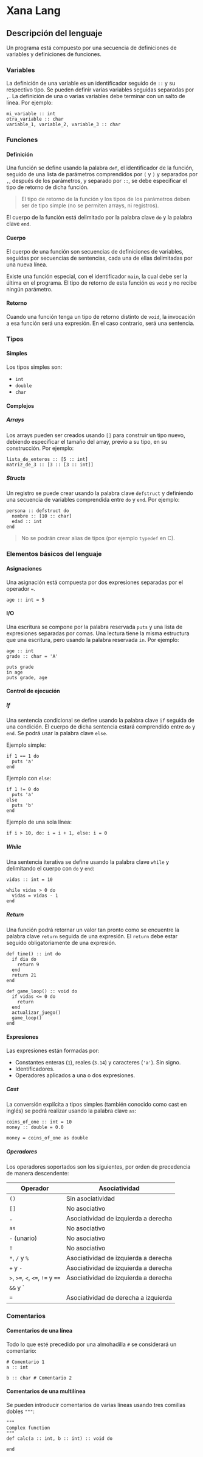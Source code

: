 # Xana Lang

## Descripción del lenguaje

Un programa está compuesto por una secuencia de definiciones de variables y definiciones de funciones.

### Variables

La definición de una variable es un identificador seguido de `::` y su respectivo tipo.
Se pueden definir varias variables seguidas separadas por `,`.
La definición de una o varias variables debe terminar con un salto de línea. Por ejemplo:

```
mi_variable :: int
otra_variable :: char
variable_1, variable_2, variable_3 :: char
```

### Funciones

#### Definición

Una función se define usando la palabra `def`, el identificador de la función, seguido de una lista de parámetros comprendidos por `(` y `)` y separados por `,`, después de los parámetros, y separado por `::`, se debe especificar el tipo de retorno de dicha función.

> El tipo de retorno de la función y los tipos de los parámetros deben ser de tipo simple (no se permiten arrays, ni registros).

El cuerpo de la función está delimitado por la palabra clave `do` y la palabra clave `end`.

#### Cuerpo

El cuerpo de una función son secuencias de definiciones de variables, seguidas por secuencias de sentencias, cada una de ellas delimitadas por una nueva línea.

Existe una función especial, con el identificador `main`, la cual debe ser la última en el programa.
El tipo de retorno de esta función es `void` y no recibe ningún parámetro.

#### Retorno

Cuando una función tenga un tipo de retorno distinto de `void`, la invocación a esa función será una expresión. En el caso contrario, será una sentencia.

### Tipos

#### Simples

Los tipos simples son:

- `int`
- `double`
- `char`

#### Complejos

##### Arrays

Los arrays pueden ser creados usando `[]` para construir un tipo nuevo, debiendo especificar el tamaño del array, previo a su tipo, en su construcción. Por ejemplo:

```
lista_de_enteros :: [5 :: int]
matriz_de_3 :: [3 :: [3 :: int]]
```

##### Structs

Un registro se puede crear usando la palabra clave `defstruct` y definiendo una secuencia de variables comprendida entre `do` y `end`. Por ejemplo:

```
persona :: defstruct do
  nombre :: [10 :: char]
  edad :: int
end
```

> No se podrán crear alias de tipos (por ejemplo `typedef` en C).

### Elementos básicos del lenguaje

#### Asignaciones
Una asignación está compuesta por dos expresiones separadas por el operador `=`.

```
age :: int = 5
```

#### I/O
Una escritura se compone por la palabra reservada `puts` y una lista de expresiones separadas por comas.
Una lectura tiene la misma estructura que una escritura, pero usando la palabra reservada `in`.
Por ejemplo:

```
age :: int
grade :: char = 'A'

puts grade
in age
puts grade, age
```

#### Control de ejecución

##### If

Una sentencia condicional se define usando la palabra clave `if` seguida de una condición.
El cuerpo de dicha sentencia estará comprendido entre `do` y `end`. Se podrá usar la palabra clave `else`.

Ejemplo simple:

```
if 1 == 1 do
  puts 'a'
end
```

Ejemplo con `else`:

```
if 1 != 0 do
  puts 'a'
else
  puts 'b'
end
```

Ejemplo de una sola línea:

```
if i > 10, do: i = i + 1, else: i = 0
```

##### While

Una sentencia iterativa se define usando la palabra clave `while` y delimitando el cuerpo con `do` y `end`:

```
vidas :: int = 10

while vidas > 0 do
  vidas = vidas - 1
end
```

##### Return

Una función podrá retornar un valor tan pronto como se encuentre la palabra clave `return` seguida de una expresión.
El `return` debe estar seguido obligatoriamente de una expresión.

```
def time() :: int do
  if dia do
    return 9
  end
  return 21
end

def game_loop() :: void do
  if vidas <= 0 do
    return
  end
  actualizar_juego()
  game_loop()
end
```

#### Expresiones

Las expresiones están formadas por:

- Constantes enteras (`1`), reales (`3.14`) y caracteres (`'a'`). Sin signo.
- Identificadores.
- Operadores aplicados a una o dos expresiones.

##### Cast

La conversión explícita a tipos simples (también conocido como cast en inglés) se podrá realizar usando la palabra clave `as`:

```
coins_of_one :: int = 10
money :: double = 0.0

money = coins_of_one as double
```

##### Operadores

Los operadores soportados son los siguientes, por orden de precedencia de manera descendente:

| Operador | Asociatividad |
|---|---|
| `()` | Sin asociatividad |
| `[]` | No asociativo |
| `.` | Asociatividad de izquierda a derecha |
| `as` | No asociativo |
| `-` (unario) | No asociativo |
| `!` | No asociativo |
| `*`, `/` y `%` | Asociatividad de izquierda a derecha |
| `+` y `-` | Asociatividad de izquierda a derecha |
| `>`, `>=`, `<`, `<=`, `!=` y `==` | Asociatividad de izquierda a derecha |
| `&&` y `||` | Asociatividad de izquierda a derecha |
| `=` | Asociatividad de derecha a izquierda |

### Comentarios

#### Comentarios de una línea

Todo lo que esté precedido por una almohadilla `#` se considerará un comentario:

```
# Comentario 1
a :: int

b :: char # Comentario 2
```

#### Comentarios de una multilínea

Se pueden introducir comentarios de varias líneas usando tres comillas dobles `"""`:

```
"""
Complex function
"""
def calc(a :: int, b :: int) :: void do

end
```
